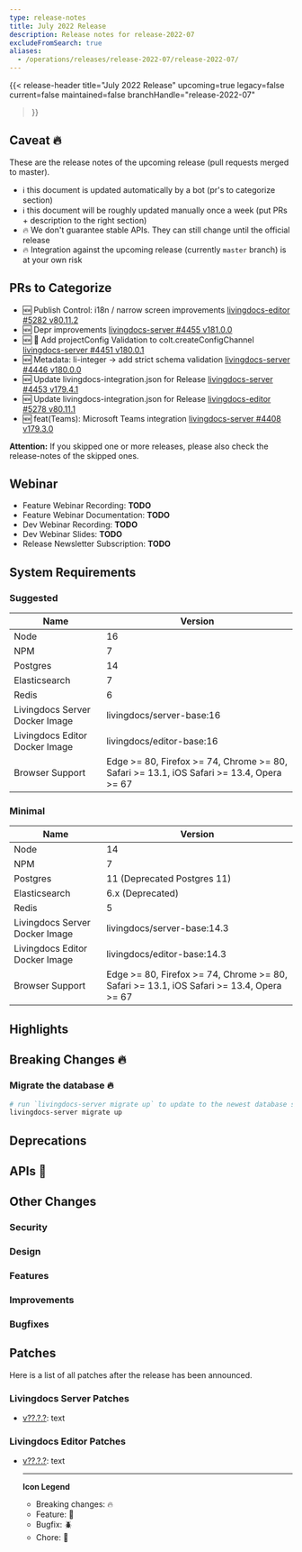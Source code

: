 ```yaml
---
type: release-notes
title: July 2022 Release
description: Release notes for release-2022-07
excludeFromSearch: true
aliases:
  - /operations/releases/release-2022-07/release-2022-07/
---
```


{{< release-header
  title="July 2022 Release"
  upcoming=true
  legacy=false
  current=false
  maintained=false
  branchHandle="release-2022-07"
>}}

## Caveat :fire:

These are the release notes of the upcoming release (pull requests merged to master).

- :information_source: this document is updated automatically by a bot (pr's to categorize section)
- :information_source: this document will be roughly updated manually once a week (put PRs + description to the right section)
- :fire: We don't guarantee stable APIs. They can still change until the official release
- :fire: Integration against the upcoming release (currently `master` branch) is at your own risk

## PRs to Categorize
* :new: Publish Control: i18n / narrow screen improvements [livingdocs-editor #5282 v80.11.2](https://github.com/livingdocsIO/livingdocs-editor/pull/5282)
* :new: Depr improvements [livingdocs-server #4455 v181.0.0](https://github.com/livingdocsIO/livingdocs-server/pull/4455)
* :new: 🧪  Add projectConfig Validation to colt.createConfigChannel [livingdocs-server #4451 v180.0.1](https://github.com/livingdocsIO/livingdocs-server/pull/4451)
* :new: Metadata: li-integer -> add strict schema validation [livingdocs-server #4446 v180.0.0](https://github.com/livingdocsIO/livingdocs-server/pull/4446)
* :new: Update livingdocs-integration.json for Release [livingdocs-server #4453 v179.4.1](https://github.com/livingdocsIO/livingdocs-server/pull/4453)
* :new: Update livingdocs-integration.json for Release [livingdocs-editor #5278 v80.11.1](https://github.com/livingdocsIO/livingdocs-editor/pull/5278)
* :new: feat(Teams): Microsoft Teams integration  [livingdocs-server #4408 v179.3.0](https://github.com/livingdocsIO/livingdocs-server/pull/4408)


**Attention:** If you skipped one or more releases, please also check the release-notes of the skipped ones.

## Webinar

* Feature Webinar Recording: **TODO**
* Feature Webinar Documentation: **TODO**
* Dev Webinar Recording: **TODO**
* Dev Webinar Slides: **TODO**
* Release Newsletter Subscription: **TODO**

## System Requirements

### Suggested
|Name|Version|
|-|-|
|Node|16|
|NPM|7|
|Postgres|14|
|Elasticsearch|7|
|Redis|6|
|Livingdocs Server Docker Image|livingdocs/server-base:16|
|Livingdocs Editor Docker Image|livingdocs/editor-base:16|
|Browser Support|Edge >= 80, Firefox >= 74, Chrome >= 80, Safari >= 13.1, iOS Safari >= 13.4, Opera >= 67|

### Minimal
|Name|Version|
|-|-|
|Node|14|
|NPM|7|
|Postgres|11 (Deprecated Postgres 11)|
|Elasticsearch|6.x (Deprecated)|
|Redis|5|
|Livingdocs Server Docker Image|livingdocs/server-base:14.3|
|Livingdocs Editor Docker Image|livingdocs/editor-base:14.3|
|Browser Support|Edge >= 80, Firefox >= 74, Chrome >= 80, Safari >= 13.1, iOS Safari >= 13.4, Opera >= 67|


## Highlights

## Breaking Changes :fire:

### Migrate the database :fire:

```sh
# run `livingdocs-server migrate up` to update to the newest database scheme
livingdocs-server migrate up
```

## Deprecations

## APIs :gift:

## Other Changes

### Security

### Design

### Features

### Improvements

### Bugfixes

## Patches

Here is a list of all patches after the release has been announced.

### Livingdocs Server Patches
- [v??.?.?](https://github.com/livingdocsIO/livingdocs-server/releases/tag/v??.?.?): text

### Livingdocs Editor Patches
- [v??.?.?](https://github.com/livingdocsIO/livingdocs-editor/releases/tag/v??.?.?): text

  ---
  **Icon Legend**
  * Breaking changes: :fire:
  * Feature: :gift:
  * Bugfix: :beetle:
  * Chore: :wrench:
